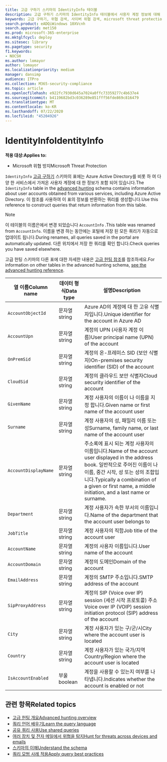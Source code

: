 ```yaml
---
title: 고급 구하기 스키마의 IdentityInfo 테이블
description: 고급 구하기 스키마의 IdentityInfo 테이블에서 사용자 계정 정보에 대해 자세히 알아보기
keywords: 고급 구하기, 위협 검색, 사이버 위협 검색, microsoft threat protection, microsoft 365, mtp, m365, 검색, 쿼리, 원격 분석, 스키마 참조, kusto, table, description, AccountInfo, IdentityInfo, account
search.product: eADQiWindows 10XVcnh
search.appverid: met150
ms.prod: microsoft-365-enterprise
ms.mktglfcycl: deploy
ms.sitesec: library
ms.pagetype: security
f1.keywords:
- NOCSH
ms.author: lomayor
author: lomayor
ms.localizationpriority: medium
manager: dansimp
audience: ITPro
ms.collection: M365-security-compliance
ms.topic: article
ms.openlocfilehash: e922fc7930d645a7024a0ffc73359277c4b637e4
ms.sourcegitcommit: b4119682bd3c036289e851fff56fde869c816479
ms.translationtype: MT
ms.contentlocale: ko-KR
ms.lasthandoff: 07/22/2020
ms.locfileid: "45204926"
---
```

# <a name="identityinfo"></a><span data-ttu-id="0e6ef-104">IdentityInfo</span><span class="sxs-lookup"><span data-stu-id="0e6ef-104">IdentityInfo</span></span>

<span data-ttu-id="0e6ef-105">**적용 대상:**</span><span class="sxs-lookup"><span data-stu-id="0e6ef-105">**Applies to:**</span></span>
- <span data-ttu-id="0e6ef-106">Microsoft 위협 방지</span><span class="sxs-lookup"><span data-stu-id="0e6ef-106">Microsoft Threat Protection</span></span>

<span data-ttu-id="0e6ef-107">`IdentityInfo` [고급 구하기](advanced-hunting-overview.md) 스키마의 표에는 Azure Active Directory를 비롯 하 여 다양 한 서비스에서 가져온 사용자 계정에 대 한 정보가 포함 되어 있습니다.</span><span class="sxs-lookup"><span data-stu-id="0e6ef-107">The `IdentityInfo` table in the [advanced hunting](advanced-hunting-overview.md) schema contains information about user accounts obtained from various services, including Azure Active Directory.</span></span> <span data-ttu-id="0e6ef-108">이 참조를 사용하여 이 표의 정보를 반환하는 쿼리를 생성합니다.</span><span class="sxs-lookup"><span data-stu-id="0e6ef-108">Use this reference to construct queries that return information from this table.</span></span>

>[!NOTE]
><span data-ttu-id="0e6ef-109">이 테이블의 이름은에서 변경 되었습니다 `AccountInfo` .</span><span class="sxs-lookup"><span data-stu-id="0e6ef-109">This table was renamed from `AccountInfo`.</span></span> <span data-ttu-id="0e6ef-110">이름을 변경 하는 동안에는 포털에 저장 된 모든 쿼리가 자동으로 업데이트 됩니다.</span><span class="sxs-lookup"><span data-stu-id="0e6ef-110">During renames, all queries saved in the portal are automatically updated.</span></span> <span data-ttu-id="0e6ef-111">다른 위치에서 저장 한 쿼리를 확인 합니다.</span><span class="sxs-lookup"><span data-stu-id="0e6ef-111">Check queries you have saved elsewhere.</span></span>

<span data-ttu-id="0e6ef-112">고급 헌팅 스키마의 다른 표에 대한 자세한 내용은 [고급 헌팅 참조](advanced-hunting-schema-tables.md)를 참조하세요.</span><span class="sxs-lookup"><span data-stu-id="0e6ef-112">For information on other tables in the advanced hunting schema, [see the advanced hunting reference](advanced-hunting-schema-tables.md).</span></span>

| <span data-ttu-id="0e6ef-113">열 이름</span><span class="sxs-lookup"><span data-stu-id="0e6ef-113">Column name</span></span> | <span data-ttu-id="0e6ef-114">데이터 형식</span><span class="sxs-lookup"><span data-stu-id="0e6ef-114">Data type</span></span> | <span data-ttu-id="0e6ef-115">설명</span><span class="sxs-lookup"><span data-stu-id="0e6ef-115">Description</span></span> |
|-------------|-----------|-------------|
| `AccountObjectId` | <span data-ttu-id="0e6ef-116">문자열</span><span class="sxs-lookup"><span data-stu-id="0e6ef-116">string</span></span> | <span data-ttu-id="0e6ef-117">Azure AD의 계정에 대 한 고유 식별자입니다.</span><span class="sxs-lookup"><span data-stu-id="0e6ef-117">Unique identifier for the account in Azure AD</span></span> |
| `AccountUpn` | <span data-ttu-id="0e6ef-118">문자열</span><span class="sxs-lookup"><span data-stu-id="0e6ef-118">string</span></span> | <span data-ttu-id="0e6ef-119">계정의 UPN (사용자 계정 이름)</span><span class="sxs-lookup"><span data-stu-id="0e6ef-119">User principal name (UPN) of the account</span></span> |
| `OnPremSid` | <span data-ttu-id="0e6ef-120">문자열</span><span class="sxs-lookup"><span data-stu-id="0e6ef-120">string</span></span> | <span data-ttu-id="0e6ef-121">계정의 온-프레미스 SID (보안 식별자)</span><span class="sxs-lookup"><span data-stu-id="0e6ef-121">On-premises security identifier (SID) of the account</span></span> |
| `CloudSid` | <span data-ttu-id="0e6ef-122">문자열</span><span class="sxs-lookup"><span data-stu-id="0e6ef-122">string</span></span> | <span data-ttu-id="0e6ef-123">계정의 클라우드 보안 식별자</span><span class="sxs-lookup"><span data-stu-id="0e6ef-123">Cloud security identifier of the account</span></span> |
| `GivenName` | <span data-ttu-id="0e6ef-124">문자열</span><span class="sxs-lookup"><span data-stu-id="0e6ef-124">string</span></span> | <span data-ttu-id="0e6ef-125">계정 사용자의 이름이 나 이름을 지정 합니다.</span><span class="sxs-lookup"><span data-stu-id="0e6ef-125">Given name or first name of the account user</span></span> |
| `Surname` | <span data-ttu-id="0e6ef-126">문자열</span><span class="sxs-lookup"><span data-stu-id="0e6ef-126">string</span></span> | <span data-ttu-id="0e6ef-127">계정 사용자의 성, 패밀리 이름 또는 성</span><span class="sxs-lookup"><span data-stu-id="0e6ef-127">Surname, family name, or last name of the account user</span></span> |
| `AccountDisplayName` | <span data-ttu-id="0e6ef-128">문자열</span><span class="sxs-lookup"><span data-stu-id="0e6ef-128">string</span></span> | <span data-ttu-id="0e6ef-129">주소록에 표시 되는 계정 사용자의 이름입니다.</span><span class="sxs-lookup"><span data-stu-id="0e6ef-129">Name of the account user displayed in the address book.</span></span> <span data-ttu-id="0e6ef-130">일반적으로 주어진 이름이 나 이름, 중간 시작, 성 또는 성의 조합입니다.</span><span class="sxs-lookup"><span data-stu-id="0e6ef-130">Typically a combination of a given or first name, a middle initiation, and a last name or surname.</span></span> |
| `Department` | <span data-ttu-id="0e6ef-131">문자열</span><span class="sxs-lookup"><span data-stu-id="0e6ef-131">string</span></span> | <span data-ttu-id="0e6ef-132">계정 사용자가 속한 부서의 이름입니다.</span><span class="sxs-lookup"><span data-stu-id="0e6ef-132">Name of the department that the account user belongs to</span></span> |
| `JobTitle` | <span data-ttu-id="0e6ef-133">문자열</span><span class="sxs-lookup"><span data-stu-id="0e6ef-133">string</span></span> | <span data-ttu-id="0e6ef-134">계정 사용자의 직함</span><span class="sxs-lookup"><span data-stu-id="0e6ef-134">Job title of the account user</span></span> |
| `AccountName` | <span data-ttu-id="0e6ef-135">문자열</span><span class="sxs-lookup"><span data-stu-id="0e6ef-135">string</span></span> | <span data-ttu-id="0e6ef-136">계정의 사용자 이름입니다.</span><span class="sxs-lookup"><span data-stu-id="0e6ef-136">User name of the account</span></span> |
| `AccountDomain` | <span data-ttu-id="0e6ef-137">문자열</span><span class="sxs-lookup"><span data-stu-id="0e6ef-137">string</span></span> | <span data-ttu-id="0e6ef-138">계정의 도메인</span><span class="sxs-lookup"><span data-stu-id="0e6ef-138">Domain of the account</span></span> |
| `EmailAddress` | <span data-ttu-id="0e6ef-139">문자열</span><span class="sxs-lookup"><span data-stu-id="0e6ef-139">string</span></span> | <span data-ttu-id="0e6ef-140">계정의 SMTP 주소입니다.</span><span class="sxs-lookup"><span data-stu-id="0e6ef-140">SMTP address of the account</span></span> |
| `SipProxyAddress` | <span data-ttu-id="0e6ef-141">문자열</span><span class="sxs-lookup"><span data-stu-id="0e6ef-141">string</span></span> | <span data-ttu-id="0e6ef-142">계정의 SIP (Voice over IP) session (세션 시작 프로토콜) 주소</span><span class="sxs-lookup"><span data-stu-id="0e6ef-142">Voice over IP (VOIP) session initiation protocol (SIP) address of the account</span></span> |
| `City` | <span data-ttu-id="0e6ef-143">문자열</span><span class="sxs-lookup"><span data-stu-id="0e6ef-143">string</span></span> | <span data-ttu-id="0e6ef-144">계정 사용자가 있는 구/군/시</span><span class="sxs-lookup"><span data-stu-id="0e6ef-144">City where the account user is located</span></span> |
| `Country` | <span data-ttu-id="0e6ef-145">문자열</span><span class="sxs-lookup"><span data-stu-id="0e6ef-145">string</span></span> | <span data-ttu-id="0e6ef-146">계정 사용자가 있는 국가/지역</span><span class="sxs-lookup"><span data-stu-id="0e6ef-146">Country/Region where the account user is located</span></span> |
| `IsAccountEnabled` | <span data-ttu-id="0e6ef-147">부울</span><span class="sxs-lookup"><span data-stu-id="0e6ef-147">boolean</span></span> | <span data-ttu-id="0e6ef-148">계정을 사용할 수 있는지 여부를 나타냅니다.</span><span class="sxs-lookup"><span data-stu-id="0e6ef-148">Indicates whether the account is enabled or not</span></span> |

## <a name="related-topics"></a><span data-ttu-id="0e6ef-149">관련 항목</span><span class="sxs-lookup"><span data-stu-id="0e6ef-149">Related topics</span></span>
- [<span data-ttu-id="0e6ef-150">고급 헌팅 개요</span><span class="sxs-lookup"><span data-stu-id="0e6ef-150">Advanced hunting overview</span></span>](advanced-hunting-overview.md)
- [<span data-ttu-id="0e6ef-151">쿼리 언어 배우기</span><span class="sxs-lookup"><span data-stu-id="0e6ef-151">Learn the query language</span></span>](advanced-hunting-query-language.md)
- [<span data-ttu-id="0e6ef-152">공유 쿼리 사용</span><span class="sxs-lookup"><span data-stu-id="0e6ef-152">Use shared queries</span></span>](advanced-hunting-shared-queries.md)
- [<span data-ttu-id="0e6ef-153">여러 장치 및 전자 메일에서 위협을 탐지</span><span class="sxs-lookup"><span data-stu-id="0e6ef-153">Hunt for threats across devices and emails</span></span>](advanced-hunting-query-emails-devices.md)
- [<span data-ttu-id="0e6ef-154">스키마의 이해</span><span class="sxs-lookup"><span data-stu-id="0e6ef-154">Understand the schema</span></span>](advanced-hunting-schema-tables.md)
- [<span data-ttu-id="0e6ef-155">쿼리 모범 사례 적용</span><span class="sxs-lookup"><span data-stu-id="0e6ef-155">Apply query best practices</span></span>](advanced-hunting-best-practices.md)
